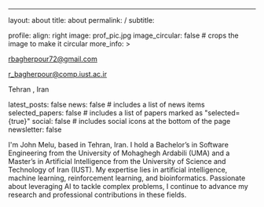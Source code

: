 ---
layout: about
title: about
permalink: /
subtitle:  

profile:
  align: right
  image: prof_pic.jpg
  image_circular: false # crops the image to make it circular
  more_info: >
    <p>rbagherpour72@gmail.com</p>
    <p>r_bagherpour@comp.iust.ac.ir</p>
    <p>Tehran , Iran</p>

latest_posts: false
news: false # includes a list of news items
selected_papers: false # includes a list of papers marked as "selected={true}"
social: false # includes social icons at the bottom of the page
newsletter: false



I'm John Melu, based in Tehran, Iran. I hold a Bachelor’s in Software Engineering from the University of Mohaghegh Ardabili (UMA) and a Master’s in Artificial Intelligence from the University of Science and Technology of Iran (IUST). My expertise lies in artificial intelligence, machine learning, reinforcement learning, and bioinformatics. Passionate about leveraging AI to tackle complex problems, I continue to advance my research and professional contributions in these fields. 
